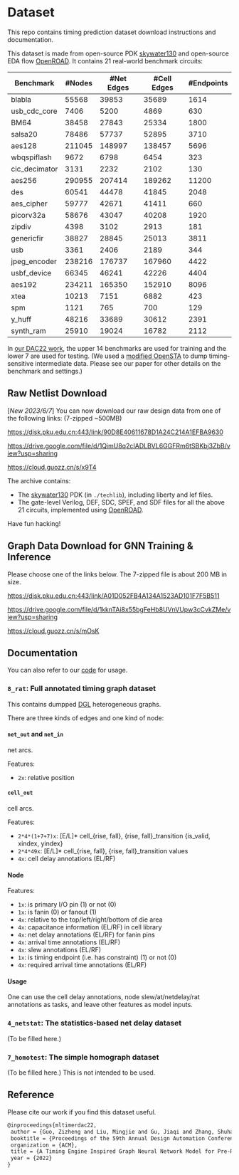 # Dataset
This repo contains timing prediction dataset download instructions and documentation.

This dataset is made from open-source PDK [skywater130](https://github.com/google/skywater-pdk) and open-source EDA flow [OpenROAD](https://github.com/The-OpenROAD-Project). It contains 21 real-world benchmark circuits:

| Benchmark      | #Nodes | #Net Edges | #Cell Edges | #Endpoints |
| -------------- | ------ | ---------- | ----------- | ---------- |
| blabla         | 55568  | 39853      | 35689       | 1614       |
| usb\_cdc\_core | 7406   | 5200       | 4869        | 630        |
| BM64           | 38458  | 27843      | 25334       | 1800       |
| salsa20        | 78486  | 57737      | 52895       | 3710       |
| aes128         | 211045 | 148997     | 138457      | 5696       |
| wbqspiflash    | 9672   | 6798       | 6454        | 323        |
| cic\_decimator | 3131   | 2232       | 2102        | 130        |
| aes256         | 290955 | 207414     | 189262      | 11200      |
| des            | 60541  | 44478      | 41845       | 2048       |
| aes\_cipher    | 59777  | 42671      | 41411       | 660        |
| picorv32a      | 58676  | 43047      | 40208       | 1920       |
| zipdiv         | 4398   | 3102       | 2913        | 181        |
| genericfir     | 38827  | 28845      | 25013       | 3811       |
| usb            | 3361   | 2406       | 2189        | 344        |
| jpeg\_encoder  | 238216 | 176737     | 167960      | 4422       |
| usbf\_device   | 66345  | 46241      | 42226       | 4404       |
| aes192         | 234211 | 165350     | 152910      | 8096       |
| xtea           | 10213  | 7151       | 6882        | 423        |
| spm            | 1121   | 765        | 700         | 129        |
| y\_huff        | 48216  | 33689      | 30612       | 2391       |
| synth\_ram     | 25910  | 19024      | 16782       | 2112       |

In [our DAC22 work](https://guozz.cn/publication/mltimerdac-22/), the upper 14 benchmarks are used for training and the lower 7 are used for testing. (We used a [modified OpenSTA](https://github.com/TimingPredict/OpenSTADump) to dump timing-sensitive intermediate data. Please see our paper for other details on the benchmark and settings.)



## Raw Netlist Download

[*New 2023/6/7*] You can now download our raw design data from one of the following links: (7-zipped ~500MB)

https://disk.pku.edu.cn:443/link/90D8E40611678D1A24C214A1EFBA9630

https://drive.google.com/file/d/1QimU8q2cIADLBVL6GGFRm6tSBKbj3ZbB/view?usp=sharing

https://cloud.guozz.cn/s/x9T4

The archive contains:

* The [skywater130](https://github.com/google/skywater-pdk/) PDK (in `./techlib`), including liberty and lef files.
* The gate-level Verilog, DEF, SDC, SPEF, and SDF files for all the above 21 circuits, implemented using [OpenROAD](https://github.com/The-OpenROAD-Project/OpenROAD).

Have fun hacking!



## Graph Data Download for GNN Training & Inference
Please choose one of the links below. The 7-zipped file is about 200 MB in size.

https://disk.pku.edu.cn:443/link/A01D052FB4A134A1523AD101F7F5B511

https://drive.google.com/file/d/1kknTAi8x55bgFeHb8UVnVUpw3cCvkZMe/view?usp=sharing

https://cloud.guozz.cn/s/mOsK



## Documentation
You can also refer to our [code](https://github.com/TimingPredict/TimingPredict) for usage.

### `8_rat`: Full annotated timing graph dataset
This contains dumpped [DGL](https://www.dgl.ai/) heterogeneous graphs.

There are three kinds of edges and one kind of node:

#### `net_out` and `net_in`
net arcs.

Features:

- `2x`: relative position

#### `cell_out`
cell arcs.

Features:

-   `2*4*(1+7+7)x`: [E/L]\* cell\_{rise, fall}, {rise, fall}\_transition {is\_valid, xindex, yindex}
-   `2*4*49x`: [E/L]\* cell\_{rise, fall}, {rise, fall}\_transition values
-   `4x`: cell delay annotations (EL/RF)

#### Node
Features:

*   `1x`: is primary I/O pin (1) or not (0)
*   `1x`: is fanin (0) or fanout (1)
*   `4x`: relative to the top/left/right/bottom of die area
*   `4x`: capacitance information (EL/RF) in cell library
*   `4x`: net delay annotations (EL/RF) for fanin pins
*   `4x`: arrival time annotations (EL/RF)
*   `4x`: slew annotations (EL/RF)
*   `1x`: is timing endpoint (i.e. has constraint) (1) or not (0)
*   `4x`: required arrival time annotations (EL/RF)

#### Usage
One can use the cell delay annotations, node slew/at/netdelay/rat annotations as tasks, and leave other features as model inputs.

### `4_netstat`: The statistics-based net delay dataset
(To be filled here.)

### `7_homotest`: The simple homograph dataset
(To be filled here.) This is not intended to be used.




## Reference
Please cite our work if you find this dataset useful.

``` tex
@inproceedings{mltimerdac22,
 author = {Guo, Zizheng and Liu, Mingjie and Gu, Jiaqi and Zhang, Shuhan and Pan, David Z. and Lin, Yibo},
 booktitle = {Proceedings of the 59th Annual Design Automation Conference 2022},
 organization = {ACM},
 title = {A Timing Engine Inspired Graph Neural Network Model for Pre-Routing Slack Prediction},
 year = {2022}
}
```

